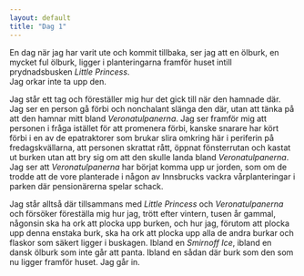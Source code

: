 ```yaml
---
layout: default
title: "Dag 1"
---
```


En dag när jag har varit ute och kommit tillbaka, ser jag att en ölburk, en mycket ful ölburk, ligger i planteringarna framför huset intill prydnadsbusken _Little Princess_.  
Jag orkar inte ta upp den. 

 Jag står ett tag och föreställer mig hur det gick till när den hamnade där.  Jag ser en person gå förbi och nonchalant slänga den där, utan att tänka på att den hamnar mitt bland _Veronatulpanerna_. Jag ser framför mig att personen i fråga istället för att promenera förbi, kanske snarare har kört förbi i en av de epatraktorer som brukar slira omkring här i periferin på fredagskvällarna, att personen skrattat rått, öppnat fönsterrutan och kastat ut burken utan att bry sig om att den skulle landa bland _Veronatulpanerna_. Jag ser att _Veronatulpanerna_ har börjat komma upp ur jorden, som om de trodde att de vore planterade i någon av Innsbrucks vackra vårplanteringar i parken där pensionärerna spelar schack.
 
 Jag står alltså där tillsammans med _Little Princess_ och _Veronatulpanerna_ och försöker föreställa mig hur jag, trött efter vintern,  tusen år gammal, någonsin ska ha ork att plocka upp burken, och hur jag, förutom att plocka upp denna enstaka burk, ska ha ork att plocka upp alla de andra burkar och flaskor som säkert ligger i buskagen. Ibland en _Smirnoff Ice_, ibland en dansk ölburk som inte går att panta. Ibland en sådan där burk som den som nu ligger framför huset.
 Jag går in.



